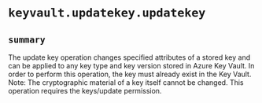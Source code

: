# `keyvault.updatekey.updatekey`

## `summary`
The update key operation changes specified attributes of a stored key and can be applied to any key type and key version stored in Azure Key Vault. In order to perform this operation, the key must already exist in the Key Vault. Note: The cryptographic material of a key itself cannot be changed. This operation requires the keys/update permission.


